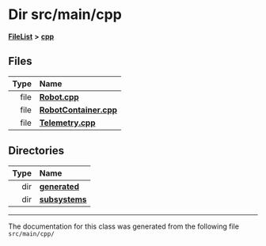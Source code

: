 

# Dir src/main/cpp



[**FileList**](files.md) **>** [**cpp**](dir_fdf2b31f12d3ebb2f617242d0514024b.md)












## Files

| Type | Name |
| ---: | :--- |
| file | [**Robot.cpp**](Robot_8cpp.md) <br> |
| file | [**RobotContainer.cpp**](RobotContainer_8cpp.md) <br> |
| file | [**Telemetry.cpp**](Telemetry_8cpp.md) <br> |


## Directories

| Type | Name |
| ---: | :--- |
| dir | [**generated**](dir_548f091a957a3b24798cc181b1013b81.md) <br> |
| dir | [**subsystems**](dir_2a59f1b00facdb43e21fc1c516c8806d.md) <br> |

























































------------------------------
The documentation for this class was generated from the following file `src/main/cpp/`

